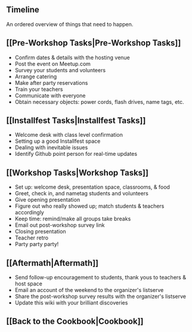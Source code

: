 ## Timeline
An ordered overview of things that need to happen.

## [[Pre-Workshop Tasks|Pre-Workshop Tasks]]
* Confirm dates & details with the hosting venue
* Post the event on Meetup.com
* Survey your students and volunteers 
* Arrange catering
* Make after party reservations
* Train your teachers
* Communicate with everyone
* Obtain necessary objects: power cords, flash drives, name tags, etc.

## [[Installfest Tasks|Installfest Tasks]]
* Welcome desk with class level confirmation
* Setting up a good Installfest space
* Dealing with inevitable issues
* Identify Github point person for real-time updates

## [[Workshop Tasks|Workshop Tasks]]
* Set up: welcome desk, presentation space,  classrooms, & food
* Greet, check in, and nametag students and volunteers
* Give opening presentation
* Figure out who really showed up; match students & teachers accordingly
* Keep time: remind/make all groups take breaks
* Email out post-workshop survey link
* Closing presentation
* Teacher retro
* Party party party!

## [[Aftermath|Aftermath]]
* Send follow-up encouragement to students, thank yous to teachers & host space
* Email an account of the weekend to the organizer's listserve
* Share the post-workshop survey results with the organizer's listserve
* Update this wiki with your brilliant discoveries

## [[Back to the Cookbook|Cookbook]]